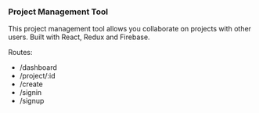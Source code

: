 ### Project Management Tool
This project management tool allows you collaborate on projects with other users. Built with React, Redux and Firebase.

Routes:

* /dashboard
* /project/:id
* /create
* /signin
* /signup

